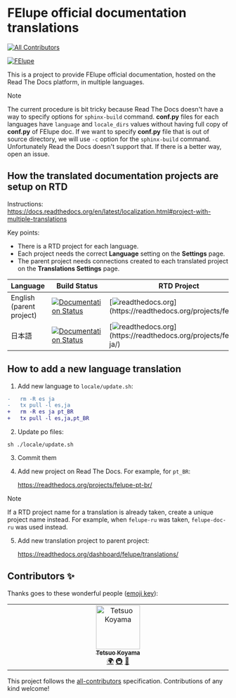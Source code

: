 # FElupe official documentation translations

<!-- ALL-CONTRIBUTORS-BADGE:START - Do not remove or modify this section -->

[![All Contributors](https://img.shields.io/badge/all_contributors-1-orange.svg?style=flat-square)](#contributors-)

<!-- ALL-CONTRIBUTORS-BADGE:END -->

[![FElupe](https://img.shields.io/badge/%F0%9F%94%8D-FElupe-white?style=flat-square)](https://felupe.readthedocs.io)

This is a project to provide FElupe official documentation, hosted on
the Read The Docs platform, in multiple languages.

> [!NOTE]
> The current procedure is bit tricky because Read The Docs
> doesn't have a way to specify options for `sphinx-build` command.
> **conf.py** files for each languages have `language` and `locale_dirs`
> values without having full copy of **conf.py** of FElupe doc. If we want
> to specify **conf.py** file that is out of source directory, we will use
> `-c` option for the `sphinx-build` command. Unfortunately Read the Docs
> doesn't support that. If there is a better way, open an issue.

## How the translated documentation projects are setup on RTD

Instructions:
https://docs.readthedocs.org/en/latest/localization.html#project-with-multiple-translations

Key points:

- There is a RTD project for each language.
- Each project needs the correct **Language** setting on the
  **Settings** page.
- The parent project needs connections created to each translated
  project on the **Translations Settings** page.

| Language                 | Build Status                                                                                                                                              | RTD Project                                                                                                                  | Transifex                                                                                                                             |
| :----------------------- | --------------------------------------------------------------------------------------------------------------------------------------------------------- | ---------------------------------------------------------------------------------------------------------------------------- | ------------------------------------------------------------------------------------------------------------------------------------- |
| English (parent project) | [![Documentation Status](https://readthedocs.org/projects/felupe/badge/?version=latest)](https://felupe.readthedocs.io/en/latest/?badge=latest)       | [![readthedocs.org](https://img.shields.io/badge/readthedocs-en-ff7964.svg?)](https://readthedocs.org/projects/felupe/)    |                                                                                                                                       |
| 日本語                   | [![Documentation Status](https://readthedocs.org/projects/felupe-ja/badge/?version=latest)](https://felupe-ja.readthedocs.io/ja/latest/?badge=latest) | [![readthedocs.org](https://img.shields.io/badge/readthedocs-ja-ff7964.svg?)](https://readthedocs.org/projects/felupe-ja/) | [![Transifex](https://img.shields.io/badge/Transifex-ja-blue.svg?)](https://app.transifex.com/tkoyama010/felupe-doc/translate/#/ja) |

## How to add a new language translation

1.  Add new language to `locale/update.sh`:

```diff
-   rm -R es ja
-   tx pull -l es,ja
+   rm -R es ja pt_BR
+   tx pull -l es,ja,pt_BR
```

2.  Update po files:

```
sh ./locale/update.sh
```

3.  Commit them

4.  Add new project on Read The Docs. For example, for `pt_BR`:

    https://readthedocs.org/projects/felupe-pt-br/

> [!NOTE]
> If a RTD project name for a translation is already taken,
> create a unique project name instead. For example, when `felupe-ru`
> was taken, `felupe-doc-ru` was used instead.

5.  Add new translation project to parent project:

    https://readthedocs.org/dashboard/felupe/translations/

## Contributors ✨

Thanks goes to these wonderful people ([emoji key](https://allcontributors.org/docs/en/emoji-key)):

<!-- ALL-CONTRIBUTORS-LIST:START - Do not remove or modify this section -->
<!-- prettier-ignore-start -->
<!-- markdownlint-disable -->
<table>
  <tbody>
    <tr>
      <td align="center" valign="top" width="14.28%"><a href="https://github.com/tkoyama010"><img src="https://avatars.githubusercontent.com/u/7513610?v=4?s=100" width="100px;" alt="Tetsuo Koyama"/><br /><sub><b>Tetsuo Koyama</b></sub></a><br /><a href="#translation-tkoyama010" title="Translation">🌍</a> <a href="#infra-tkoyama010" title="Infrastructure (Hosting, Build-Tools, etc)">🚇</a> <a href="https://github.com/tkoyama010/felupe-doc-translations/commits?author=tkoyama010" title="Documentation">📖</a></td>
    </tr>
  </tbody>
</table>

<!-- markdownlint-restore -->
<!-- prettier-ignore-end -->

<!-- ALL-CONTRIBUTORS-LIST:END -->

This project follows the [all-contributors](https://github.com/all-contributors/all-contributors) specification. Contributions of any kind welcome!

